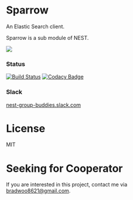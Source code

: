 # Sparrow
An Elastic Search client.  

Sparrow is a sub module of NEST.

![](http://bradwoo8621.github.io/parrot/guide/img/nest.png)  


### Status
[![Build Status](https://travis-ci.org/nnest/sparrow.svg?branch=master)](https://travis-ci.org/nnest/sparrow) [![Codacy Badge](https://api.codacy.com/project/badge/Grade/a6a0d538f7424fd7951585b1e157f169)](https://www.codacy.com/app/nnest/sparrow?utm_source=github.com&amp;utm_medium=referral&amp;utm_content=nnest/sparrow&amp;utm_campaign=Badge_Grade)

### Slack
[nest-group-buddies.slack.com](https://nest-group-buddies.slack.com/shared_invite/MTI0NjQzNTg0NzU2LTE0ODM3ODk2ODktMDczYTRkMDUzNQ)


# License
MIT

# Seeking for Cooperator
If you are interested in this project, contact me via bradwoo8621@gmail.com.
